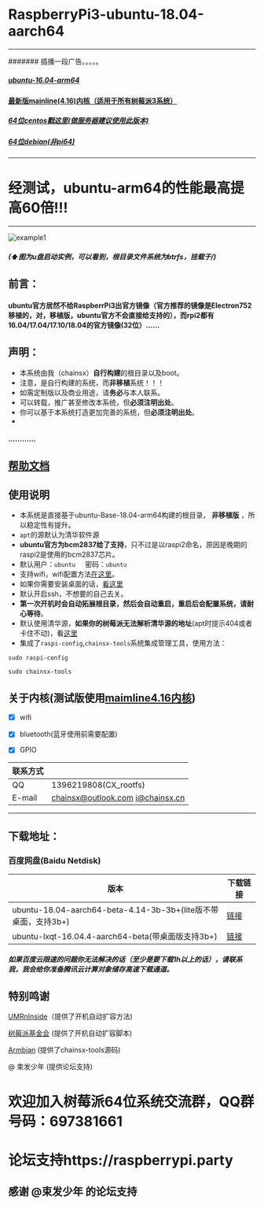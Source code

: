 # RaspberryPi3-ubuntu-18.04-aarch64    
***************
####### 插播一段广告。。。。。
##### [ubuntu-16.04-arm64](https://github.com/chainsx/ubuntu64-rpi/tree/ubuntu-16.04.3-arm64)
#### [最新版mainline(4.16)内核（适用于所有树莓派3系统）](https://github.com/chainsx/firmware64-rpi)

##### [64位centos戳这里(做服务器建议使用此版本)](https://github.com/chainsx/centos64-rpi)
##### [64位debian(非pi64)](https://github.com/UMRnInside/RPi-arm64)
***************

# 经测试，ubuntu-arm64的性能最高提高60倍!!!

****************
![example1](https://github.com/chainsx/ubuntu64-rpi/raw/ubuntu-16.04.3-arm64/imagine/321.jpg "example1")
##### (⬆图为u盘启动实例，可以看到，根目录文件系统为btrfs，挂载于/)

## 前言：
#### ubuntu官方居然不给RaspberrPi3出官方镜像（官方推荐的镜像是Electron752移植的，对，移植版，ubuntu官方不会直接给支持的），而rpi2都有16.04/17.04/17.10/18.04的官方镜像(32位）……

## 声明：
* 本系统由我（chainsx）**自行构建**的根目录以及boot。
* 注意，是自行构建的系统，而**非移植**系统！！！
* 如需定制版以及商业用途，请**务必**与本人联系。
* 可以转载，推广甚至修改本系统，但**必须注明出处**。
* 你可以基于本系统打造更加完善的系统，但**必须注明出处**。
* 
#### …………

## [帮助文档](https://github.com/chainsx/ubuntu64-rpi/wiki)

## 使用说明


* 本系统是直接基于ubuntu-Base-18.04-arm64构建的根目录， **非移植版** ，所以稳定性有提升。
* `apt`的源默认为清华软件源
* **ubuntu官方为bcm2837给了支持**，只不过是以raspi2命名，原因是晚期的raspi2是使用的bcm2837芯片。
* 默认用户：`ubuntu`      密码：`ubuntu`
* 支持wifi，wifi配置方法[在这里](https://github.com/chainsx/ubuntu64-rpi/blob/ubuntu-16.04.3-arm64/Documentation/wifi-config.md)。
* 如果你需要安装桌面的话，[看这里](https://github.com/chainsx/ubuntu64-rpi/blob/ubuntu-16.04.3-arm64/Documentation/install-desktop.md)
* 默认开启ssh，不想要的自己去关。
* **第一次开机时会自动拓展根目录，然后会自动重启，重启后会配置系统，请耐心等待**。
* 默认使用清华源，**如果你的树莓派无法解析清华源的地址**(apt时提示404或者卡住不动)，看[这里](https://github.com/chainsx/ubuntu64-rpi/blob/ubuntu-16.04.3-arm64/Documentation/dns-setting.md)
* 集成了`raspi-config`,`chainsx-tools`系统集成管理工具，使用方法：
```
sudo raspi-config

sudo chainsx-tools
```

## 关于内核(测试版使用[maimline4.16内核](https://github.com/chainsx/firmware64-rpi))

- [X] wifi
- [X] bluetooth(蓝牙使用前需要配置)
- [X] GPIO


|  联系方式   |           |
|-----------|------------|
|QQ|1396219808(CX_rootfs)|
|E-mail|chainsx@outlook.com i@chainsx.cn|

**********************

## 下载地址：

### 百度网盘(Baidu Netdisk)

| 版本 | 下载链接 |
|--------|--------|
| ubuntu-18.04-aarch64-beta-4.14-3b-3b+(lite版不带桌面，支持3b+)  | [链接](https://pan.baidu.com/s/1y7Clm3WIbY2TW0fLE68Ofw)|
| ubuntu-lxqt-16.04.4-aarch64-beta(带桌面版支持3b+) | [链接](https://github.com/chainsx/ubuntu64-rpi/blob/ubuntu-16.04.3-arm64/Documentation/about-desktop-version.md) |

##### 如果百度云限速的问题你无法解决的话（至少是要下载1h以上的话），请联系我，我会给你准备腾讯云计算对象储存高速下载通道。

## 特别鸣谢
[UMRnInside](https://github.com/UMRnInside)（提供了开机自动扩容方法)

[树莓派基金会](https://www.raspberrypi.org) (提供了开机自动扩容脚本)

[Armbian](https://armbian.com) (提供了chainsx-tools源码)

@ 束发少年 (提供论坛支持)
 
# 欢迎加入树莓派64位系统交流群，QQ群号码：697381661
# 论坛支持https://raspberrypi.party
## 感谢 @束发少年 的论坛支持
